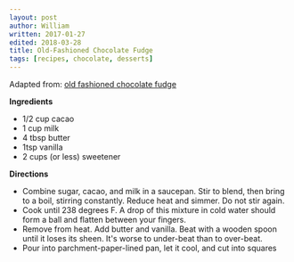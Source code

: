 ```yaml
---
layout: post
author: William
written: 2017-01-27
edited: 2018-03-28
title: Old-Fashioned Chocolate Fudge
tags: [recipes, chocolate, desserts]
---
```


Adapted from: [old fashioned chocolate fudge](http://allrecipes.com/recipe/9420/old-fashioned-chocolate-fudge/)

**Ingredients**

  - 1/2 cup cacao
  - 1 cup milk<!--more-->
  - 4 tbsp butter
  - 1tsp vanilla
  - 2 cups (or less) sweetener

**Directions**

  - Combine sugar, cacao, and milk in a saucepan. Stir to blend, then bring to a boil, stirring constantly. Reduce heat and simmer.  Do not stir again.
  - Cook until 238 degrees F. A drop of this mixture in cold water should form a ball and flatten between your fingers.
  - Remove from heat. Add butter and vanilla. Beat with a wooden spoon until it loses its sheen. It's worse to under-beat than to over-beat.
  - Pour into parchment-paper-lined pan, let it cool, and cut into squares
